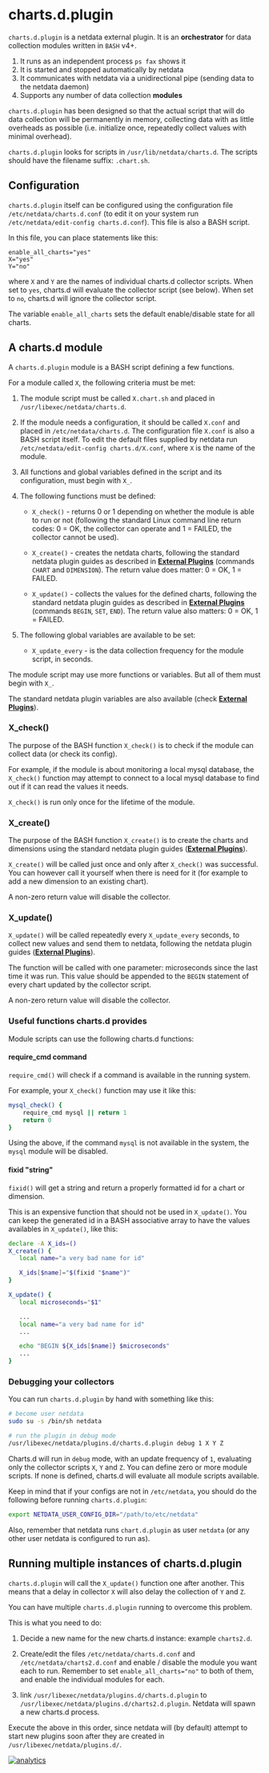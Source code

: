 # charts.d.plugin

`charts.d.plugin` is a netdata external plugin. It is an **orchestrator** for data collection modules written in `BASH` v4+.

1. It runs as an independent process `ps fax` shows it
2. It is started and stopped automatically by netdata
3. It communicates with netdata via a unidirectional pipe (sending data to the netdata daemon)
4. Supports any number of data collection **modules**

`charts.d.plugin` has been designed so that the actual script that will do data collection will be permanently in
memory, collecting data with as little overheads as possible
(i.e. initialize once, repeatedly collect values with minimal overhead).

`charts.d.plugin` looks for scripts in `/usr/lib/netdata/charts.d`.
The scripts should have the filename suffix: `.chart.sh`.

## Configuration

`charts.d.plugin` itself can be configured using the configuration file `/etc/netdata/charts.d.conf`
(to edit it on your system run `/etc/netdata/edit-config charts.d.conf`). This file is also a BASH script.

In this file, you can place statements like this:

```
enable_all_charts="yes"
X="yes"
Y="no"
```

where `X` and `Y` are the names of individual charts.d collector scripts.
When set to `yes`, charts.d will evaluate the collector script (see below).
When set to `no`, charts.d will ignore the collector script.

The variable `enable_all_charts` sets the default enable/disable state for all charts.

## A charts.d module

A `charts.d.plugin` module is a BASH script defining a few functions.

For a module called `X`, the following criteria must be met:

1. The module script must be called `X.chart.sh` and placed in `/usr/libexec/netdata/charts.d`.

2. If the module needs a configuration, it should be called `X.conf` and placed in `/etc/netdata/charts.d`.
   The configuration file `X.conf` is also a BASH script itself.
   To edit the default files supplied by netdata run `/etc/netdata/edit-config charts.d/X.conf`,
   where `X` is the name of the module.

3. All functions and global variables defined in the script and its configuration, must begin with `X_`.

4. The following functions must be defined:

   - `X_check()` - returns 0 or 1 depending on whether the module is able to run or not
      (following the standard Linux command line return codes: 0 = OK, the collector can operate and 1 = FAILED,
      the collector cannot be used).

   - `X_create()` - creates the netdata charts, following the standard netdata plugin guides as described in
      **[External Plugins](../plugins.d/)** (commands `CHART` and `DIMENSION`).
      The return value does matter: 0 = OK, 1 = FAILED.

   - `X_update()` - collects the values for the defined charts, following the standard netdata plugin guides
      as described in **[External Plugins](../plugins.d/)** (commands `BEGIN`, `SET`, `END`).
      The return value also matters: 0 = OK, 1 = FAILED.

5. The following global variables are available to be set:
   - `X_update_every` - is the data collection frequency for the module script, in seconds.

The module script may use more functions or variables. But all of them must begin with `X_`.

The standard netdata plugin variables are also available (check **[External Plugins](../plugins.d/)**). 

### X_check()

The purpose of the BASH function `X_check()` is to check if the module can collect data (or check its config).

For example, if the module is about monitoring a local mysql database, the `X_check()` function may attempt to
connect to a local mysql database to find out if it can read the values it needs.

`X_check()` is run only once for the lifetime of the module.

### X_create()

The purpose of the BASH function `X_create()` is to create the charts and dimensions using the standard netdata
plugin guides (**[External Plugins](../plugins.d/)**).

`X_create()` will be called just once and only after `X_check()` was successful.
You can however call it yourself when there is need for it (for example to add a new dimension to an existing chart).

A non-zero return value will disable the collector.

### X_update()

`X_update()` will be called repeatedly every `X_update_every` seconds, to collect new values and send them to netdata,
following the netdata plugin guides (**[External Plugins](../plugins.d/)**).

The function will be called with one parameter: microseconds since the last time it was run. This value should be
appended to the `BEGIN` statement of every chart updated by the collector script.

A non-zero return value will disable the collector.

### Useful functions charts.d provides

Module scripts can use the following charts.d functions:

#### require_cmd command

`require_cmd()` will check if a command is available in the running system.

For example, your `X_check()` function may use it like this:

```sh
mysql_check() {
    require_cmd mysql || return 1
    return 0
}
```

Using the above, if the command `mysql` is not available in the system, the `mysql` module will be disabled.

#### fixid "string"

`fixid()` will get a string and return a properly formatted id for a chart or dimension.

This is an expensive function that should not be used in `X_update()`.
You can keep the generated id in a BASH associative array to have the values availables in `X_update()`, like this:

```sh
declare -A X_ids=()
X_create() {
   local name="a very bad name for id"

   X_ids[$name]="$(fixid "$name")"
}

X_update() {
   local microseconds="$1"

   ...
   local name="a very bad name for id"
   ...

   echo "BEGIN ${X_ids[$name]} $microseconds"
   ...
}
```

### Debugging your collectors

You can run `charts.d.plugin` by hand with something like this:

```sh
# become user netdata
sudo su -s /bin/sh netdata

# run the plugin in debug mode
/usr/libexec/netdata/plugins.d/charts.d.plugin debug 1 X Y Z
```

Charts.d will run in `debug` mode, with an update frequency of `1`, evaluating only the collector scripts
`X`, `Y` and `Z`. You can define zero or more module scripts. If none is defined, charts.d will evaluate all
module scripts available.

Keep in mind that if your configs are not in `/etc/netdata`, you should do the following before running
`charts.d.plugin`:

```sh
export NETDATA_USER_CONFIG_DIR="/path/to/etc/netdata"
```

Also, remember that netdata runs `chart.d.plugin` as user `netdata` (or any other user netdata is configured to run as).


## Running multiple instances of charts.d.plugin

`charts.d.plugin` will call the `X_update()` function one after another. This means that a delay in collector `X`
will also delay the collection of `Y` and `Z`.

You can have multiple `charts.d.plugin` running to overcome this problem.

This is what you need to do:

1. Decide a new name for the new charts.d instance: example `charts2.d`.

2. Create/edit the files `/etc/netdata/charts.d.conf` and `/etc/netdata/charts2.d.conf` and enable / disable the
   module you want each to run. Remember to set `enable_all_charts="no"` to both of them, and enable the individual
   modules for each.
   
3. link `/usr/libexec/netdata/plugins.d/charts.d.plugin` to `/usr/libexec/netdata/plugins.d/charts2.d.plugin`.
   Netdata will spawn a new charts.d process.

Execute the above in this order, since netdata will (by default) attempt to start new plugins soon after they are
created in `/usr/libexec/netdata/plugins.d/`.


[![analytics](https://www.google-analytics.com/collect?v=1&aip=1&t=pageview&_s=1&ds=github&dr=https%3A%2F%2Fgithub.com%2Fnetdata%2Fnetdata&dl=https%3A%2F%2Fmy-netdata.io%2Fgithub.%2Fcollectors%2Fcharts.d.plugin%2FREADME&_u=MAC~&cid=5792dfd7-8dc4-476b-af31-da2fdb9f93d2&tid=UA-64295674-3)]()

